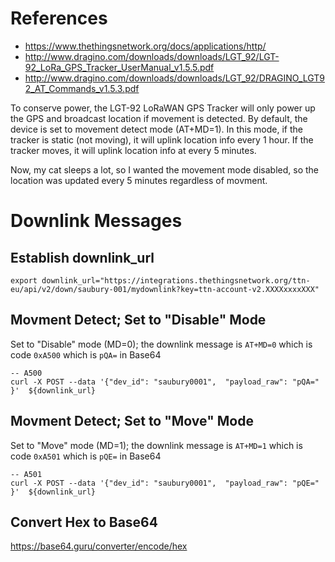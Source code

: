 
# References
- https://www.thethingsnetwork.org/docs/applications/http/
- http://www.dragino.com/downloads/downloads/LGT_92/LGT-92_LoRa_GPS_Tracker_UserManual_v1.5.5.pdf
- http://www.dragino.com/downloads/downloads/LGT_92/DRAGINO_LGT92_AT_Commands_v1.5.3.pdf


To conserve power, the LGT-92 LoRaWAN GPS Tracker will only power up the GPS and broadcast location if movement is detected. By default, the device is set to movement detect mode (AT+MD=1). In this mode, if the tracker is static (not moving), it will uplink location info every 1 hour. If the tracker moves, it will uplink location info at every 5 minutes. 

Now, my cat sleeps a lot, so I wanted the movement mode disabled, so the location was updated every 5 minutes regardless of movment.

# Downlink Messages

## Establish downlink_url

```
export downlink_url="https://integrations.thethingsnetwork.org/ttn-eu/api/v2/down/saubury-001/mydownlink?key=ttn-account-v2.XXXXxxxxXXX"
```





## Movment Detect; Set to "Disable" Mode
Set to "Disable" mode (MD=0); the downlink message is `AT+MD=0` which is code `0xA500` which is `pQA=` in Base64

```
-- A500
curl -X POST --data '{"dev_id": "saubury0001",  "payload_raw": "pQA=" }'  ${downlink_url}
```


## Movment Detect; Set to "Move" Mode
Set to "Move" mode (MD=1); the downlink message is `AT+MD=1` which is code `0xA501` which is `pQE=` in Base64

```
-- A501
curl -X POST --data '{"dev_id": "saubury0001",  "payload_raw": "pQE=" }'  ${downlink_url}
```


## Convert Hex to Base64
https://base64.guru/converter/encode/hex